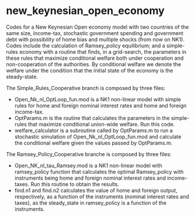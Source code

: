 # new_keynesian_open_economy
Codes for a New Keynesian Open economy model with two countries of the same size, income-tax, stochastic government spending and government debt with possibility of home bias and multiple shocks (from now on NK1). Codes include the calculation of Ramsey_policy equilibrium; and a simple-rules economy with a routine that finds, in a grid-search, the parameters in these rules that maximize conditional welfare both under cooperation and non-cooperation of the authorities. By conditional welfare we denote the welfare under the condition that the initial state of the economy is the steady-state.

The Simple_Rules_Cooperative branch is composed by three files: 
- Open_Nk_nl_OptLoop_fun.mod is a NK1 non-linear model with simple rules for home and foreign nominal interest rates and home and foreign income-tax.
- OptParams.m is the routine that calculates the parameters in the simple-rules that maximize conditional union-wide welfare. Run this code.
- welfare_calculator is a subroutine called by OptParams.m to run a stochastic simulation of Open_Nk_nl_OptLoop_fun.mod and calculate the conditional welfare given the values passed by OptParams.m.

The Ramsey_Policy_Cooperative branche is composed by three files:
- Open_NK_nl_tau_Ramsey.mod is a NK1 non-linear model with ramsey_policy function that calculates the optimal Ramsey_policy with instruments being home and foreign nominal interest rates and income-taxes. Run this routine to obtain the results.
- find.n1 and find.n2 calculates the value of home and foreign output, respectively, as a function of the instruments (nominal interest rates and taxes), as the steady_state in ramsey_policy is a function of the instruments.



